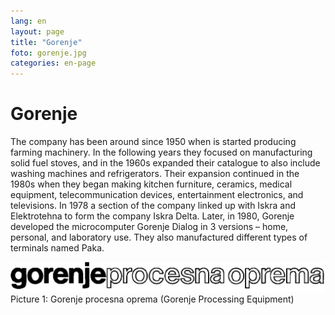```yaml
---
lang: en
layout: page
title: "Gorenje"
foto: gorenje.jpg
categories: en-page
---
```


# Gorenje
The company has been around since 1950 when is started producing farming machinery. In
the following years they focused on manufacturing solid fuel stoves, and in the 1960s
expanded their catalogue to also include washing machines and refrigerators. Their expansion
continued in the 1980s when they began making kitchen furniture, ceramics, medical
equipment, telecommunication devices, entertainment electronics, and televisions. In 1978 a
section of the company linked up with Iskra and Elektrotehna to form the company Iskra
Delta. Later, in 1980, Gorenje developed the microcomputer Gorenje Dialog in 3 versions –
home, personal, and laboratory use. They also manufactured different types of terminals
named Paka.

![Slika 1](../assets/img/zgodovina/gpo1.png)  
Picture 1: Gorenje procesna oprema (Gorenje Processing Equipment)
